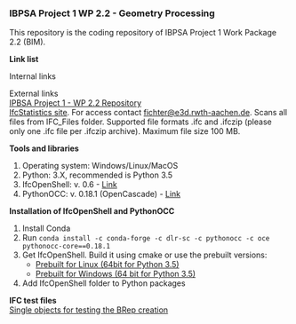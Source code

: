 ### IBPSA Project 1 WP 2.2 - Geometry Processing

This repository is the coding repository of IBPSA Project 1 Work Package 2.2 (BIM).

**Link list**
  
Internal links  

  
External links     
[IPBSA Project 1 - WP 2.2 Repository](https://github.com/ibpsa/project1/tree/master/wp_2_2_bim)  
[IfcStatistics site](https://ibpsa-project-1.e3d.rwth-aachen.de/IfcStats/). For access contact fichter@e3d.rwth-aachen.de. Scans all files from IFC_Files folder. Supported file formats .ifc and .ifczip (please only one .ifc file per .ifczip archive). Maximum file size 100 MB.

**Tools and libraries**  
 1. Operating system: Windows/Linux/MacOS  
 2. Python: 3.X, recommended is Python 3.5  
 3. IfcOpenShell: v. 0.6 - [Link](https://github.com/IfcOpenShell/IfcOpenShell)  
 4. PythonOCC: v. 0.18.1 (OpenCascade) - [Link](https://github.com/tpaviot/pythonocc) 

**Installation of IfcOpenShell and PythonOCC**  
 1. Install Conda  
 2. Run `conda install -c conda-forge -c dlr-sc -c pythonocc -c oce pythonocc-core==0.18.1`
 3. Get IfcOpenShell. Build it using cmake or use the prebuilt versions: 
    - [Prebuilt for Linux (64bit for Python 3.5)](https://s3.amazonaws.com/ifcopenshell-builds/ifcopenshell-python-35-v0.6.0-5526f42-linux64.zip)   
     - [Prebuilt for Windows (64 bit for Python 3.5)](https://s3.amazonaws.com/ifcopenshell-builds/ifcopenshell-python-35-v0.6.0-5526f42-win64.zip)  
 4. Add IfcOpenShell folder to Python packages

**IFC test files**    
[Single objects for testing the BRep creation](https://github.com/IfcOpenShell/files)

